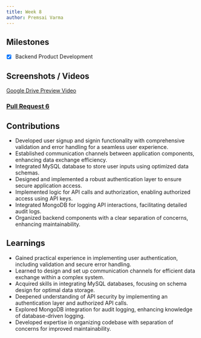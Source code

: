 ```yaml
---
title: Week 8
author: Premsai Varma 
---
```


## Milestones
- [x] Backend Product Development

## Screenshots / Videos 
[Google Drive Preview Video](https://drive.google.com/file/d/1X0g6dy0KHIFQL3euimvqXloH-b6h-tJT/view?usp=sharing)

### [Pull Request 6](https://github.com/beckn/beckn-in-a-box/pull/23) 

## Contributions
- Developed user signup and signin functionality with comprehensive validation and error handling for a seamless user experience.
- Established communication channels between application components, enhancing data exchange efficiency.
- Integrated MySQL database to store user inputs using optimized data schemas.
- Designed and implemented a robust authentication layer to ensure secure application access.
- Implemented logic for API calls and authorization, enabling authorized access using API keys.
- Integrated MongoDB for logging API interactions, facilitating detailed audit logs.
- Organized backend components with a clear separation of concerns, enhancing maintainability.

## Learnings

- Gained practical experience in implementing user authentication, including validation and secure error handling.
- Learned to design and set up communication channels for efficient data exchange within a complex system.
- Acquired skills in integrating MySQL databases, focusing on schema design for optimal data storage.
- Deepened understanding of API security by implementing an authentication layer and authorized API calls.
- Explored MongoDB integration for audit logging, enhancing knowledge of database-driven logging.
- Developed expertise in organizing codebase with separation of concerns for improved maintainability.

